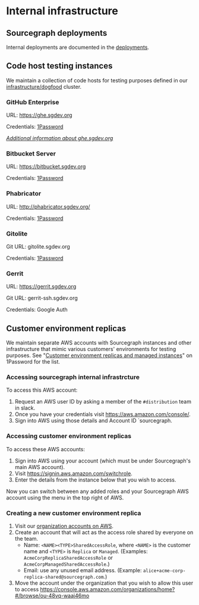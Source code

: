 # Internal infrastructure

## Sourcegraph deployments

Internal deployments are documented in the [deployments](../deployments.md).

## Code host testing instances

We maintain a collection of code hosts for testing purposes defined in our [infrastructure/dogfood](https://github.com/sourcegraph/infrastructure/tree/main/dogfood/kubernetes/tooling) cluster.

### GitHub Enterprise

URL: https://ghe.sgdev.org

Credentials: [1Password](https://my.1password.com/vaults/dnrhbauihkhjs5ag6vszsme45a/allitems/bw4nttlfqve3rc6xqzbqq7l7pm)

_[Additional information about ghe.sgdev.org](github_enterprise_testing_instance.md)_

### Bitbucket Server

URL: https://bitbucket.sgdev.org

Credentials: [1Password](https://my.1password.com/vaults/dnrhbauihkhjs5ag6vszsme45a/allitems/6owvzrgxfva3hn5jxe2253qbwi)

### Phabricator

URL: http://phabricator.sgdev.org/

Credentials: [1Password](https://my.1password.com/vaults/dnrhbauihkhjs5ag6vszsme45a/allitems/bmanarlwknhl5p635wkgxfyd2i)

### Gitolite

Git URL: gitolite.sgdev.org

Credentials: [1Password](https://my.1password.com/vaults/dnrhbauihkhjs5ag6vszsme45a/allitems/i5bm6syw45w2c33cvfrrlt4fhu)

### Gerrit

URL: https://gerrit.sgdev.org

Git URL: gerrit-ssh.sgdev.org

Credentials: Google Auth

## Customer environment replicas

We maintain separate AWS accounts with Sourcegraph instances and other infrastructure that mimic various customers' environments for testing purposes. See "[Customer environment replicas and managed instances](https://my.1password.com/vaults/dnrhbauihkhjs5ag6vszsme45a/003/ctqvj7zcmdiujmfh2mxzffdlym)" on 1Password for the list.

### Accessing sourcegraph internal infrastrcture

To access this AWS account:

1. Request an AWS user ID by asking a member of the `#distribution` team in slack.
1. Once you have your credentials visit https://aws.amazon.com/console/.
1. Sign into AWS using those details and Account ID `sourcegraph.

### Accessing customer environment replicas

To access these AWS accounts:

1. Sign into AWS using your account (which must be under Sourcegraph's main AWS account).
1. Visit https://signin.aws.amazon.com/switchrole.
1. Enter the details from the instance below that you wish to access.

Now you can switch between any added roles and your Sourcegraph AWS account using the menu in the top right of AWS.

### Creating a new customer environment replica

1. Visit our [organization accounts on AWS](https://console.aws.amazon.com/organizations/home?#/accounts).
1. Create an account that will act as the access role shared by everyone on the team.
   - Name: `<NAME><TYPE>SharedAccessRole`, where `<NAME>` is the customer name and `<TYPE>` is `Replica` or `Managed`. (Examples: `AcmeCorpReplicaSharedAccessRole` or `AcmeCorpManagedSharedAccessRole`.)
   - Email: use any unused email address. (Example: `alice+acme-corp-replica-shared@sourcegraph.com`.)
1. Move the account under the organization that you wish to allow this user to access https://console.aws.amazon.com/organizations/home?#/browse/ou-48vq-waaj46mo
